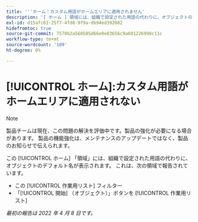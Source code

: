 ```yaml
---
title: '''ホーム：カスタム用語がホームエリアに適用されません'
description: '[ ホーム ] 領域には、組織で設定された用語の代わりに、オブジェクトの既定の名前が表示されます。 これは、様々な分野で報告されています。'
exl-id: d15afc61-25f7-4fd8-9f9a-db94ed392082
hidefromtoc: true
source-git-commit: 7570b2a560505d66e0e83656c9a601226998c11c
workflow-type: tm+mt
source-wordcount: '109'
ht-degree: 0%

---
```


# [!UICONTROL ホーム]:カスタム用語がホームエリアに適用されない

>[!NOTE]
>
>製品チームは現在、この問題の解決を評価中です。製品の強化が必要になる場合があります。 製品の機能強化は、メンテナンスのアップデートではなく、製品のお知らせで伝えられます。

この [!UICONTROL ホーム] 「領域」には、組織で設定された用語の代わりに、オブジェクトのデフォルト名が表示されます。 これは、次の領域で報告されています。

* この [!UICONTROL 作業用リスト] フィルター
* 「[!UICONTROL 開始] （オブジェクト）」ボタンを [!UICONTROL 作業用リスト]

_最初の報告は 2022 年 4 月 8 日です。_
